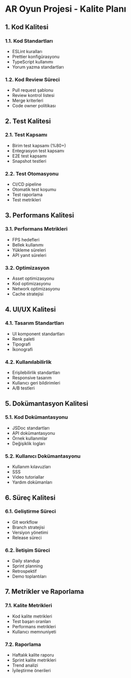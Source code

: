 # AR Oyun Projesi - Kalite Planı

## 1. Kod Kalitesi

### 1.1. Kod Standartları
- ESLint kuralları
- Prettier konfigürasyonu
- TypeScript kullanımı
- Yorum yazma standartları

### 1.2. Kod Review Süreci
- Pull request şablonu
- Review kontrol listesi
- Merge kriterleri
- Code owner politikası

## 2. Test Kalitesi

### 2.1. Test Kapsamı
- Birim test kapsamı (%80+)
- Entegrasyon test kapsamı
- E2E test kapsamı
- Snapshot testleri

### 2.2. Test Otomasyonu
- CI/CD pipeline
- Otomatik test koşumu
- Test raporlama
- Test metrikleri

## 3. Performans Kalitesi

### 3.1. Performans Metrikleri
- FPS hedefleri
- Bellek kullanımı
- Yükleme süreleri
- API yanıt süreleri

### 3.2. Optimizasyon
- Asset optimizasyonu
- Kod optimizasyonu
- Network optimizasyonu
- Cache stratejisi

## 4. UI/UX Kalitesi

### 4.1. Tasarım Standartları
- UI komponent standartları
- Renk paleti
- Tipografi
- İkonografi

### 4.2. Kullanılabilirlik
- Erişilebilirlik standartları
- Responsive tasarım
- Kullanıcı geri bildirimleri
- A/B testleri

## 5. Dokümantasyon Kalitesi

### 5.1. Kod Dokümantasyonu
- JSDoc standartları
- API dokümantasyonu
- Örnek kullanımlar
- Değişiklik logları

### 5.2. Kullanıcı Dokümantasyonu
- Kullanım kılavuzları
- SSS
- Video tutoriallar
- Yardım dokümanları

## 6. Süreç Kalitesi

### 6.1. Geliştirme Süreci
- Git workflow
- Branch stratejisi
- Versiyon yönetimi
- Release süreci

### 6.2. İletişim Süreci
- Daily standup
- Sprint planning
- Retrospektif
- Demo toplantıları

## 7. Metrikler ve Raporlama

### 7.1. Kalite Metrikleri
- Kod kalite metrikleri
- Test başarı oranları
- Performans metrikleri
- Kullanıcı memnuniyeti

### 7.2. Raporlama
- Haftalık kalite raporu
- Sprint kalite metrikleri
- Trend analizi
- İyileştirme önerileri
